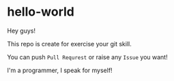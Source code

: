 # hello-world

Hey guys!

This repo is create for exercise your git skill.

You can push `Pull Requrest` or raise any `Issue` you want!

I'm a programmer, I speak for myself!
